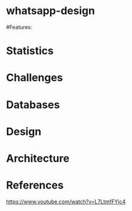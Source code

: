 # whatsapp-design

#Features:

# Statistics

# Challenges


# Databases

# Design

# Architecture

# References
https://www.youtube.com/watch?v=L7LtmfFYjc4